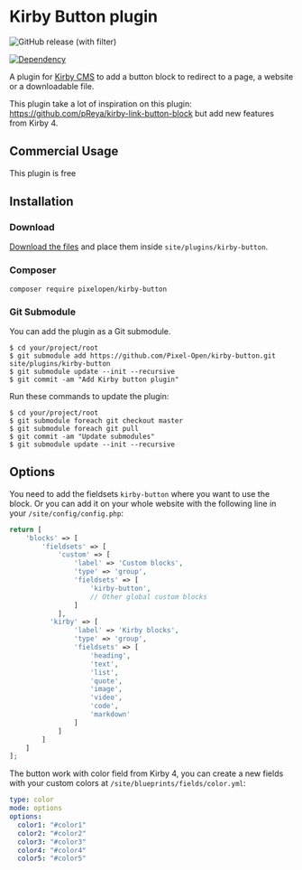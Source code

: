 # Kirby Button plugin

![GitHub release (with filter)](https://img.shields.io/github/v/release/Pixel-Open/kirby-button?style=for-the-badge)

[![Dependency](https://img.shields.io/badge/kirby-4.x-cca000.svg?style=for-the-badge)](https://getkirby.com/)

A plugin for [Kirby CMS](http://getkirby.com) to add a button block to redirect to a page, a website or a downloadable file.

This plugin take a lot of inspiration on this plugin: https://github.com/pReya/kirby-link-button-block but add new features from Kirby 4.

## Commercial Usage

This plugin is free

## Installation

### Download

[Download the files](hhttps://github.com/Pixel-Open/kirby-button/releases) and place them inside `site/plugins/kirby-button`.

### Composer

```
composer require pixelopen/kirby-button
```

### Git Submodule

You can add the plugin as a Git submodule.

    $ cd your/project/root
    $ git submodule add https://github.com/Pixel-Open/kirby-button.git site/plugins/kirby-button
    $ git submodule update --init --recursive
    $ git commit -am "Add Kirby button plugin"

Run these commands to update the plugin:

    $ cd your/project/root
    $ git submodule foreach git checkout master
    $ git submodule foreach git pull
    $ git commit -am "Update submodules"
    $ git submodule update --init --recursive

## Options

You need to add the fieldsets `kirby-button` where you want to use the block.
Or you can add it on your whole website with the following line in your `/site/config/config.php`:

```php
return [
    'blocks' => [
        'fieldsets' => [
            'custom' => [
                'label' => 'Custom blocks',
                'type' => 'group',
                'fieldsets' => [
                    'kirby-button',
                    // Other global custom blocks
                ]
            ],
          'kirby' => [
                'label' => 'Kirby blocks',
                'type' => 'group',
                'fieldsets' => [
                    'heading',
                    'text',
                    'list',
                    'quote',
                    'image',
                    'video',
                    'code',
                    'markdown'
                ]
            ]
        ]
    ]
];
```

The button work with color field from Kirby 4, you can create a new fields with your custom colors at `/site/blueprints/fields/color.yml`:

```yml
type: color
mode: options
options:
  color1: "#color1"
  color2: "#color2"
  color3: "#color3"
  color4: "#color4"
  color5: "#color5"
```
